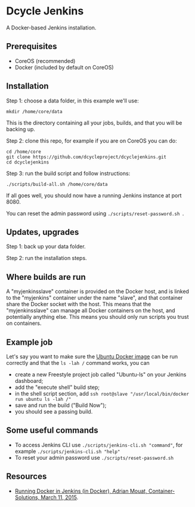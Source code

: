 Dcycle Jenkins
=====

A Docker-based Jenkins installation.

Prerequisites
-----

 * CoreOS (recommended)
 * Docker (included by default on CoreOS)

Installation
-----

Step 1: choose a data folder, in this example we'll use:

    mkdir /home/core/data

This is the directory containing all your jobs, builds, and that you will be backing up.

Step 2: clone this repo, for example if you are on CoreOS you can do:

    cd /home/core
    git clone https://github.com/dcycleproject/dcyclejenkins.git
    cd dcyclejenkins

Step 3: run the build script and follow instructions:

    ./scripts/build-all.sh /home/core/data

If all goes well, you should now have a running Jenkins instance at port 8080.

You can reset the admin password using `./scripts/reset-password.sh `.

Updates, upgrades
-----

Step 1: back up your data folder.

Step 2: run the installation steps.

Where builds are run
-----

A "myjenkinsslave" container is provided on the Docker host, and is linked to the "myjenkins" container under the name "slave", and that container share the Docker socket with the host. This means that the "myjenkinsslave" can manage all Docker containers on the host, and potentially anything else. This means you should only run scripts you trust on containers.

Example job
-----

Let's say you want to make sure the [Ubuntu Docker image](https://hub.docker.com/_/ubuntu/) can be run correctly and that the `ls -lah /` command works, you can

 * create a new Freestyle project job called "Ubuntu-ls" on your Jenkins dashboard;
 * add the "execute shell" build step;
 * in the shell script section, add `ssh root@slave "/usr/local/bin/docker run ubuntu ls -lah /"`
 * save and run the build ("Build Now");
 * you should see a passing build.

Some useful commands
-----

 * To access Jenkins CLI use `./scripts/jenkins-cli.sh "command"`, for example `./scripts/jenkins-cli.sh "help"`
 * To reset your admin password use `./scripts/reset-password.sh `

Resources
-----

 * [Running Docker in Jenkins (in Docker), Adrian Mouat, Container-Solutions, March 11, 2015](http://container-solutions.com/running-docker-in-jenkins-in-docker/).
